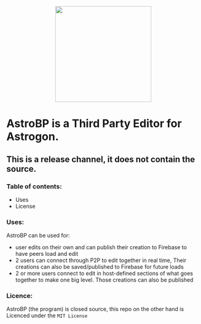 <p align="center">
  <img width="250" height="250" src="https://user-images.githubusercontent.com/60990459/187049538-5ee663a5-bf3b-4285-9868-0aea26b0c9ec.png">
</p>

# AstroBP is a Third Party Editor for Astrogon.
## This is a release channel, it does not contain the source.

### Table of contents:
- Uses
- License

### Uses:
AstroBP can be used for:
- user edits on their own and can publish their creation to Firebase to have peers load and edit
- 2 users can connect through P2P to edit together in real time, Their creations can also be saved/published to Firebase for future loads
- 2 or more users connect to edit in host-defined sections of what goes together to make one big level. Those creations can also be published

### Licence:

AstroBP (the program) is closed source, this repo on the other hand is Licenced under the `MIT License`
